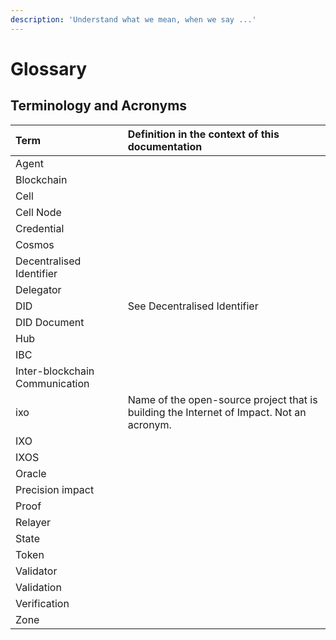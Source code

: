 ```yaml
---
description: 'Understand what we mean, when we say ...'
---
```


# Glossary

## **Terminology and Acronyms**

| Term | Definition  in the context of this documentation |
| :--- | :--- |
| Agent |  |
| Blockchain |  |
| Cell |  |
| Cell Node |  |
| Credential |  |
| Cosmos |  |
| Decentralised Identifier |  |
| Delegator |  |
| DID | See Decentralised Identifier |
| DID Document |  |
| Hub |  |
| IBC |  |
| Inter-blockchain Communication |  |
| ixo | Name of the open-source project that is building the Internet of Impact. Not an acronym. |
| IXO |  |
| IXOS |  |
| Oracle |  |
| Precision impact |  |
| Proof |  |
| Relayer |  |
| State |  |
| Token |  |
| Validator |  |
| Validation |  |
| Verification |  |
| Zone |  |

